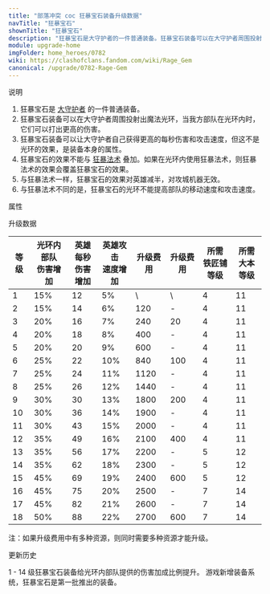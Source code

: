 ```yaml
---
title: "部落冲突 coc 狂暴宝石装备升级数据"
navTitle: "狂暴宝石"
shownTitle: "狂暴宝石"
description: "狂暴宝石是大守护者的一件普通装备。狂暴宝石装备可以在大守护者周围投射出魔法光环，当我方部队在光环内时，它们可以打出更高的伤害。狂暴宝石的效果不能与狂暴法术叠加。如果在光环内使用狂暴法术，则狂暴法术的效果会覆盖狂暴宝石的效果。"
module: upgrade-home
imgFolder: home_heroes/0782
wiki: https://clashofclans.fandom.com/wiki/Rage_Gem
canonical: /upgrade/0782-Rage-Gem
---
```


<UnitInfo :folder="$frontmatter.imgFolder" imgSrc="Rage_Gem_info.png" :imgAlt="$frontmatter.navTitle" description="附近友军单位会造成额外伤害。" />

<SmallTitle>说明</SmallTitle>

1. 狂暴宝石是 [大守护者](/upgrade/0202-Grand-Warden) 的一件普通装备。
2. 狂暴宝石装备可以在大守护者周围投射出魔法光环，当我方部队在光环内时，它们可以打出更高的伤害。
3. 狂暴宝石装备可以让大守护者自己获得更高的每秒伤害和攻击速度，但这不是光环的效果，是装备本身的属性。
4. 狂暴宝石的效果不能与 [狂暴法术](/upgrade/0102-Rage-Spell) 叠加。如果在光环内使用狂暴法术，则狂暴法术的效果会覆盖狂暴宝石的效果。
5. 与狂暴法术一样，狂暴宝石的效果对英雄减半，对攻城机器无效。
6. 与狂暴法术不同的是，狂暴宝石的光环不能提高部队的移动速度和攻击速度。

<SmallTitle>属性</SmallTitle>

<UnitProperties>
    <UnitProperty pKey="技能类型" pValue="被动技能" />
    <UnitProperty pKey="装备稀有度" pValue="普通" />
    <UnitProperty pKey="所需铁匠铺等级" pValue="4" />
    <UnitProperty pKey="所需大本等级" pValue="11" />
</UnitProperties>

<SmallTitle>升级数据</SmallTitle>

<script setup>
const tableExtraInfo = [
    {
        "column": 4,
        "type": "cost",
        "icon": "Shiny_Ore",
        "noGoldPass": true
    },
    {
        "column": 5,
        "type": "cost",
        "icon": "Glowy_Ore",
        "noGoldPass": true
    }
];
</script>

<UnitTable :tableExtraInfo="tableExtraInfo">

| 等级 |光环内部队<br>伤害增加|英雄每秒<br>伤害增加|英雄攻击<br>速度增加|升级费用|升级费用|所需<br>铁匠铺等级|所需<br>大本等级|
| ---- |         ---        |        ---        |        ---       |   --- |  ---  |       ---       |       ---     |
|   1  |         15%        |         12        |         5%       |    \  |   \   |        4        |       11      |
|   2  |         15%        |         14        |         6%       |   120 |   -   |        4        |       11      |
|   3  |         20%        |         16        |         7%       |   240 |   20  |        4        |       11      |
|   4  |         20%        |         18        |         8%       |   400 |   -   |        4        |       11      |
|   5  |         20%        |         20        |         9%       |   600 |   -   |        4        |       11      |
|   6  |         25%        |         22        |        10%       |   840 |  100  |        4        |       11      |
|   7  |         25%        |         24        |        11%       |  1120 |   -   |        4        |       11      |
|   8  |         25%        |         26        |        12%       |  1440 |   -   |        4        |       11      |
|   9  |         30%        |         30        |        13%       |  1800 |  200  |        4        |       11      |
|  10  |         30%        |         36        |        14%       |  1900 |   -   |        4        |       11      |
|  11  |         30%        |         43        |        15%       |  2000 |   -   |        4        |       11      |
|  12  |         35%        |         49        |        16%       |  2100 |  400  |        4        |       11      |
|  13  |         35%        |         56        |        17%       |  2200 |   -   |        5        |       12      |
|  14  |         35%        |         62        |        18%       |  2300 |   -   |        5        |       12      |
|  15  |         45%        |         69        |        19%       |  2400 |  600  |        5        |       12      |
|  16  |         45%        |         75        |        20%       |  2500 |   -   |        7        |       14      |
|  17  |         45%        |         82        |        21%       |  2600 |   -   |        7        |       14      |
|  18  |         50%        |         88        |        22%       |  2700 |  600  |        7        |       14      |
</UnitTable>

注：如果升级费用中有多种资源，则同时需要多种资源才能升级。

<SmallTitle>更新历史</SmallTitle>

<Timeline>
    <TimelineItem date="2024/09/09">
        <TimelineRow>1 - 14 级狂暴宝石装备给光环内部队提供的伤害加成比例提升。</TimelineRow>
    </TimelineItem>
    <TimelineItem date="2023/12/12">
        <TimelineRow>游戏新增装备系统，狂暴宝石是第一批推出的装备。</TimelineRow>
    </TimelineItem>
    <TimelineItem :historyBottom="true" />
</Timeline>